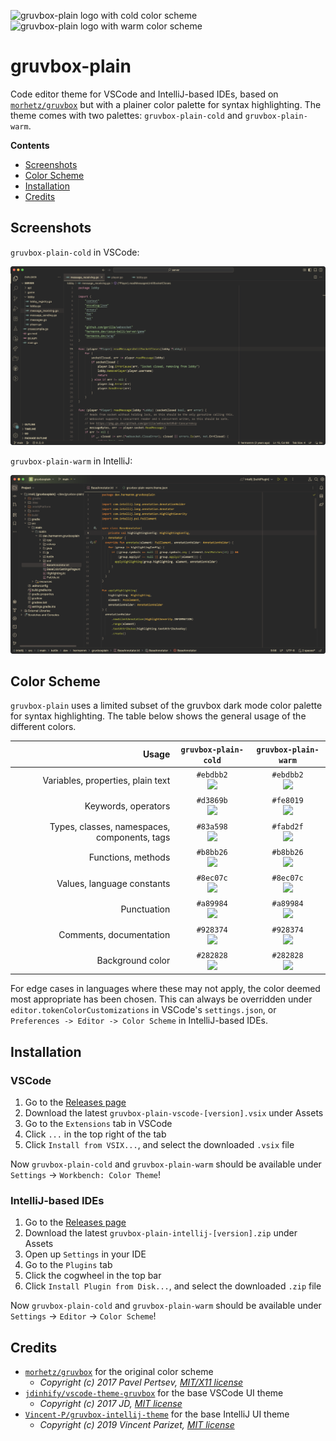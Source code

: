 ![gruvbox-plain logo with cold color scheme](https://github.com/hermannm/gruvbox-plain/blob/assets/logos/gruvbox-plain-cold.png?raw=true)![gruvbox-plain logo with warm color scheme](https://github.com/hermannm/gruvbox-plain/blob/assets/logos/gruvbox-plain-warm.png?raw=true)

# gruvbox-plain

Code editor theme for VSCode and IntelliJ-based IDEs, based on [`morhetz/gruvbox`](https://github.com/morhetz/gruvbox) but with a plainer color palette for syntax highlighting. The theme comes with two palettes: `gruvbox-plain-cold` and `gruvbox-plain-warm`.

**Contents**

- [Screenshots](#screenshots)
- [Color Scheme](#color-scheme)
- [Installation](#installation)
- [Credits](#credits)

## Screenshots

`gruvbox-plain-cold` in VSCode:

![Screenshot of gruvbox-plain-cold theme in VSCode editor](https://github.com/hermannm/gruvbox-plain/blob/assets/screenshots/gruvbox-plain-cold-vscode.png?raw=true)

`gruvbox-plain-warm` in IntelliJ:

![Screenshot of gruvbox-plain-warm theme in IntelliJ editor](https://github.com/hermannm/gruvbox-plain/blob/assets/screenshots/gruvbox-plain-warm-intellij.png?raw=true)

## Color Scheme

`gruvbox-plain` uses a limited subset of the gruvbox dark mode color palette for syntax highlighting. The table below shows the general usage of the different colors.

|                                        Usage |                                        `gruvbox-plain-cold`                                        |                                        `gruvbox-plain-warm`                                        |
| -------------------------------------------: | :------------------------------------------------------------------------------------------------: | :------------------------------------------------------------------------------------------------: |
|            Variables, properties, plain text | `#ebdbb2`<br>![](https://github.com/hermannm/gruvbox-plain/blob/assets/colors/ebdbb2.png?raw=true) | `#ebdbb2`<br>![](https://github.com/hermannm/gruvbox-plain/blob/assets/colors/ebdbb2.png?raw=true) |
|                          Keywords, operators | `#d3869b`<br>![](https://github.com/hermannm/gruvbox-plain/blob/assets/colors/d3869b.png?raw=true) | `#fe8019`<br>![](https://github.com/hermannm/gruvbox-plain/blob/assets/colors/fe8019.png?raw=true) |
| Types, classes, namespaces, components, tags | `#83a598`<br>![](https://github.com/hermannm/gruvbox-plain/blob/assets/colors/83a598.png?raw=true) | `#fabd2f`<br>![](https://github.com/hermannm/gruvbox-plain/blob/assets/colors/fabd2f.png?raw=true) |
|                           Functions, methods | `#b8bb26`<br>![](https://github.com/hermannm/gruvbox-plain/blob/assets/colors/b8bb26.png?raw=true) | `#b8bb26`<br>![](https://github.com/hermannm/gruvbox-plain/blob/assets/colors/b8bb26.png?raw=true) |
|                   Values, language constants | `#8ec07c`<br>![](https://github.com/hermannm/gruvbox-plain/blob/assets/colors/8ec07c.png?raw=true) | `#8ec07c`<br>![](https://github.com/hermannm/gruvbox-plain/blob/assets/colors/8ec07c.png?raw=true) |
|                                  Punctuation | `#a89984`<br>![](https://github.com/hermannm/gruvbox-plain/blob/assets/colors/a89984.png?raw=true) | `#a89984`<br>![](https://github.com/hermannm/gruvbox-plain/blob/assets/colors/a89984.png?raw=true) |
|                      Comments, documentation | `#928374`<br>![](https://github.com/hermannm/gruvbox-plain/blob/assets/colors/928374.png?raw=true) | `#928374`<br>![](https://github.com/hermannm/gruvbox-plain/blob/assets/colors/928374.png?raw=true) |
|                             Background color | `#282828`<br>![](https://github.com/hermannm/gruvbox-plain/blob/assets/colors/282828.png?raw=true) | `#282828`<br>![](https://github.com/hermannm/gruvbox-plain/blob/assets/colors/282828.png?raw=true) |

For edge cases in languages where these may not apply, the color deemed most appropriate has been chosen. This can always be overridden under `editor.tokenColorCustomizations` in VSCode's `settings.json`, or `Preferences -> Editor -> Color Scheme` in IntelliJ-based IDEs.

## Installation

### VSCode

1. Go to the [Releases page](https://github.com/hermannm/gruvbox-plain/releases)
2. Download the latest `gruvbox-plain-vscode-[version].vsix` under Assets
3. Go to the `Extensions` tab in VSCode
4. Click `...` in the top right of the tab
5. Click `Install from VSIX...`, and select the downloaded `.vsix` file

Now `gruvbox-plain-cold` and `gruvbox-plain-warm` should be available under `Settings` -> `Workbench: Color Theme`!

### IntelliJ-based IDEs

1. Go to the [Releases page](https://github.com/hermannm/gruvbox-plain/releases)
2. Download the latest `gruvbox-plain-intellij-[version].zip` under Assets
3. Open up `Settings` in your IDE
4. Go to the `Plugins` tab
5. Click the cogwheel in the top bar
6. Click `Install Plugin from Disk...`, and select the downloaded `.zip` file

Now `gruvbox-plain-cold` and `gruvbox-plain-warm` should be available under `Settings` -> `Editor` -> `Color Scheme`!

## Credits

- [`morhetz/gruvbox`](https://github.com/morhetz/gruvbox) for the original color scheme
  - _Copyright (c) 2017 Pavel Pertsev, [MIT/X11 license](https://github.com/morhetz/gruvbox#license)_
- [`jdinhify/vscode-theme-gruvbox`](https://github.com/jdinhify/vscode-theme-gruvbox) for the base VSCode UI theme
  - _Copyright (c) 2017 JD, [MIT license](https://github.com/jdinhify/vscode-theme-gruvbox/blob/main/LICENSE)_
- [`Vincent-P/gruvbox-intellij-theme`](https://github.com/Vincent-P/gruvbox-intellij-theme) for the base IntelliJ UI theme
  - _Copyright (c) 2019 Vincent Parizet, [MIT license](https://github.com/Vincent-P/gruvbox-intellij-theme/blob/master/LICENSE)_
